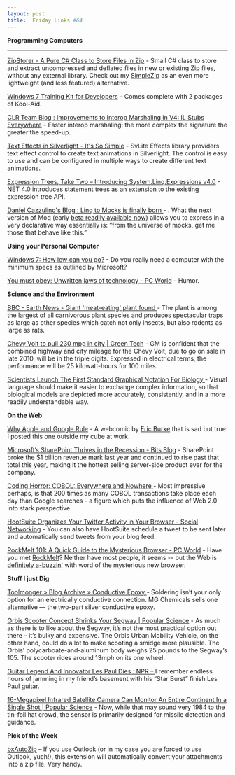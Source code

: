 ```yaml
---
layout: post
title:  Friday Links #64
---
```

**Programming Computers**

****

[ZipStorer - A Pure C# Class to Store Files in Zip](http://zipstorer.codeplex.com/) - Small C# class to store and extract uncompressed and deflated files in new or existing Zip files, without any external library. Check out my [SimpleZip](http://www.codeproject.com/KB/cs/SimpleZip.aspx) as an even more lightweight (and less featured) alternative.

[Windows 7 Training Kit for Developers](http://davidhayden.com/blog/dave/archive/2009/08/09/Windows7TrainingKitDevelopers.aspx) – Comes complete with 2 packages of Kool-Aid. 

[CLR Team Blog : Improvements to Interop Marshaling in V4: IL Stubs Everywhere](http://blogs.msdn.com/clrteam/archive/2009/08/10/improvements-to-interop-marshaling-in-v4-il-stubs-everywhere.aspx) - Faster interop marshaling: the more complex the signature the greater the speed-up.

[Text Effects in Silverlight - It's So Simple](http://www.cellbi.com/blog/2009/05/text-effects-in-silverlight-its-so-simple.aspx) - SvLite Effects library providers text effect control to create text animations in Silverlight. The control is easy to use and can be configured in multiple ways to create different text animations.

[Expression Trees, Take Two – Introducing System.Linq.Expressions v4.0](http://community.bartdesmet.net/blogs/bart/archive/2009/08/10/expression-trees-take-two-introducing-system-linq-expressions-v4-0.aspx) - NET 4.0 introduces statement trees as an extension to the existing expression tree API.

[Daniel Cazzulino's Blog : Linq to Mocks is finally born ](http://www.clariusconsulting.net/blogs/kzu/archive/2009/08/13/164978.aspx)- . What the next version of Moq (early [beta readily available now](http://moq.me/get)) allows you to express in a very declarative way essentially is: “from the universe of mocks, get me those that behave like this.”

**Using your Personal Computer**

[Windows 7: How low can you go?](http://www.computerworld.com/s/article/9136192/Windows_7_How_low_can_you_go_?source=rss_news) - Do you really need a computer with the minimum specs as outlined by Microsoft? 

[You must obey: Unwritten laws of technology - PC World](http://www.msnbc.msn.com/id/32393717/) – Humor.

**Science and the Environment**

[BBC - Earth News - Giant 'meat-eating' plant found ](http://news.bbc.co.uk/earth/hi/earth_news/newsid_8195000/8195029.stm)- The plant is among the largest of all carnivorous plant species and produces spectacular traps as large as other species which catch not only insects, but also rodents as large as rats.

[Chevy Volt to pull 230 mpg in city | Green Tech](http://news.cnet.com/8301-11128_3-10307239-54.html?part=rss&subj=news&tag=2547-1_3-0-5) - GM is confident that the combined highway and city mileage for the Chevy Volt, due to go on sale in late 2010, will be in the triple digits. Expressed in electrical terms, the performance will be 25 kilowatt-hours for 100 miles.

[Scientists Launch The First Standard Graphical Notation For Biology ](http://www.sciencedaily.com/releases/2009/08/090811161341.htm)- Visual language should make it easier to exchange complex information, so that biological models are depicted more accurately, consistently, and in a more readily understandable way.

**On the Web**

[Why Apple and Google Rule](http://www.devtopics.com/why-apple-and-google-rule/) - A webcomic by [Eric Burke](http://www.stuffthathappens.com) that is sad but true. I posted this one outside my cube at work. 

[Microsoft’s SharePoint Thrives in the Recession - Bits Blog](http://bits.blogs.nytimes.com/2009/08/07/microsofts-sharepoint-thrives-in-the-recession/?ref=technology) - SharePoint broke the $1 billion revenue mark last year and continued to rise past that total this year, making it the hottest selling server-side product ever for the company.

[Coding Horror: COBOL: Everywhere and Nowhere ](http://www.codinghorror.com/blog/archives/001294.html)- Most impressive perhaps, is that 200 times as many COBOL transactions take place each day than Google searches - a figure which puts the influence of Web 2.0 into stark perspective.

[HootSuite Organizes Your Twitter Activity in Your Browser - Social Networking](http://lifehacker.com/5335126/hootsuite-organizes-your-twitter-activity-in-your-browser) - You can also have HootSuite schedule a tweet to be sent later and automatically send tweets from your blog feed.

[RockMelt 101: A Quick Guide to the Mysterious Browser - PC World](http://www.pcworld.com/article/170243/rockmelt_101_a_quick_guide_to_the_mysterious_browser.html) - Have you met [RockMelt](http://rockmelt.com/)? Neither have most people, it seems -- but the Web is [definitely a-buzzin'](http://www.pcworld.com/article/170218/netscape_founder_backs_nextgen_browser.html) with word of the mysterious new browser.

**Stuff I just Dig**

[Toolmonger » Blog Archive » Conductive Epoxy ](http://toolmonger.com/2009/08/11/conductive-epoxy/)- Soldering isn’t your only option for an electrically conductive connection. MG Chemicals sells one alternative — the two-part silver conductive epoxy. 

[Orbis Scooter Concept Shrinks Your Segway | Popular Science](http://www.popsci.com/gear-amp-gadgets/article/2009-08/orbis-scooter-concept-compacts-your-segway) - As much as there is to like about the Segway, it’s not the most practical option out there – it’s bulky and expensive. The Orbis Urban Mobility Vehicle, on the other hand, could do a lot to make scooting a smidge more plausible. The Orbis’ polycarboate-and-aluminum body weighs 25 pounds to the Segway’s 105. The scooter rides around 13mph on its one wheel.

[Guitar Legend And Innovator Les Paul Dies : NPR – ](http://www.npr.org/templates/story/story.php?storyId=111845182&ft=1&f=1019)I remember endless hours of jamming in my friend’s basement with his “Star Burst” finish Les Paul guitar.

[16-Megapixel Infrared Satellite Camera Can Monitor An Entire Continent In a Single Shot | Popular Science](http://www.popsci.com/military-aviation-amp-space/article/2009-08/16-megapixel-infrared-satellite-camera-can-monitor-entire-continents) - Now, while that may sound very 1984 to the tin-foil hat crowd, the sensor is primarily designed for missile detection and guidance.

**Pick of the Week**

[bxAutoZip](http://www.baxbex.com/bxautozip.html) – If you use Outlook (or in my case you are forced to use Outlook, yuch!), this extension will automatically convert your attachments into a zip file. Very handy.
